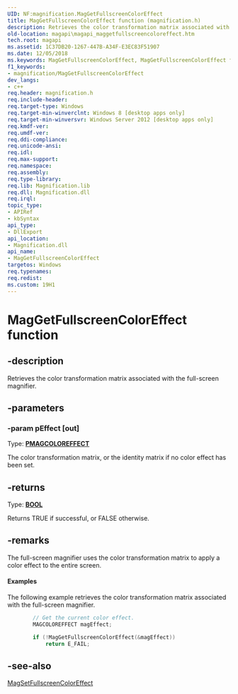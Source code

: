 ```yaml
---
UID: NF:magnification.MagGetFullscreenColorEffect
title: MagGetFullscreenColorEffect function (magnification.h)
description: Retrieves the color transformation matrix associated with the full-screen magnifier.
old-location: magapi\magapi_maggetfullscreencoloreffect.htm
tech.root: magapi
ms.assetid: 1C37DB20-1267-447B-A34F-E3EC83F51907
ms.date: 12/05/2018
ms.keywords: MagGetFullscreenColorEffect, MagGetFullscreenColorEffect function [Magnification API], magapi.magapi_maggetfullscreencoloreffect, magnification/MagGetFullscreenColorEffect
f1_keywords:
- magnification/MagGetFullscreenColorEffect
dev_langs:
- c++
req.header: magnification.h
req.include-header: 
req.target-type: Windows
req.target-min-winverclnt: Windows 8 [desktop apps only]
req.target-min-winversvr: Windows Server 2012 [desktop apps only]
req.kmdf-ver: 
req.umdf-ver: 
req.ddi-compliance: 
req.unicode-ansi: 
req.idl: 
req.max-support: 
req.namespace: 
req.assembly: 
req.type-library: 
req.lib: Magnification.lib
req.dll: Magnification.dll
req.irql: 
topic_type:
- APIRef
- kbSyntax
api_type:
- DllExport
api_location:
- Magnification.dll
api_name:
- MagGetFullscreenColorEffect
targetos: Windows
req.typenames: 
req.redist: 
ms.custom: 19H1
---
```


# MagGetFullscreenColorEffect function


## -description


Retrieves the color transformation matrix  associated with the  full-screen magnifier.


## -parameters




### -param pEffect [out]

Type: <b><a href="https://docs.microsoft.com/windows/desktop/api/magnification/ns-magnification-magcoloreffect">PMAGCOLOREFFECT</a></b>

The color transformation matrix, or the identity matrix if no color effect has been set. 


## -returns



Type: <b><a href="https://docs.microsoft.com/windows/desktop/WinProg/windows-data-types">BOOL</a></b>

Returns TRUE if successful, or FALSE otherwise.




## -remarks



The full-screen magnifier uses the color transformation matrix to apply a color effect to the entire screen.


#### Examples

The following example retrieves the color transformation matrix associated with the full-screen magnifier.


```cpp
        // Get the current color effect.
        MAGCOLOREFFECT magEffect;

        if (!MagGetFullscreenColorEffect(&magEffect))
            return E_FAIL;

```





## -see-also




<a href="https://docs.microsoft.com/previous-versions/windows/desktop/api/magnification/nf-magnification-magsetfullscreencoloreffect">MagSetFullscreenColorEffect</a>
 

 

